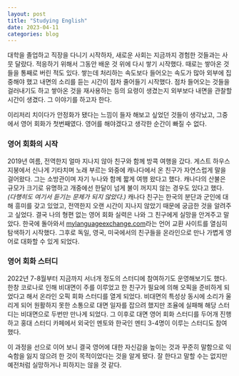 ```yaml
---
layout: post
title: "Studying English"
date: 2023-04-11
categories: blog
---
```



대학을 졸업하고 직장을 다니기 시작하자, 새로운 사회는 지금까지 경험한 것들과는 사뭇 달랐다. 적응하기 위해서 그동안 배운 것 위에 다시 쌓기 시작했다. 때로는 쌓아온 것들을 통째로 버린 적도 있다. 쌓는데 처리하는 속도보다 들어오는 속도가 많아 외부에 집중해야 했고 내면의 소리를 듣는 시간이 점차 줄어들기 시작했다. 점차 들어오는 것들을 걸러내기도 하고 쌓아온 것을 재사용하는 등의 요령이 생겼는지 외부보다 내면을 관찰할 시간이 생겼다. 그 이야기를 하고자 한다. 

이리저리 치이다가 안정화가 됐다는 느낌이 들자 해보고 싶었던 것들이 생각났고, 그중에서 영어 회화가 첫번째였다. 영어를 해야겠다고 생각한 순간이 빠질 수 없다. 



### 영어 회화의 시작
2019년 여름, 전역한지 얼마 지나지 않아 친구와 함께 방콕 여행을 갔다. 게스트 하우스 지붕에서 신나게 기타치며 노래 부르는 와중에 캐나다에서 온 친구가 자연스럽게 말을 걸어왔다. 그는 소방관이며 자기 누나와 함께 짧게 여행 왔다고 했다. 캐나다의 산불은 규모가 크기로 유명하고 개중에선 한달이 넘게 불이 꺼지지 않는 경우도 있다고 했다. *(다행히도 여기서 듣기는 문제가 되지 않았다.)* 캐나다 친구는 한국의 분단과 군인에 대해 흥미를 갖고 있었고, 전역한지 오랜 시간이 지나지 않았기 때문에 궁금한 것을 알려주고 싶었다. 결국 나의 형편 없는 영어 회화 실력은 나와 그 친구에게 실망을 안겨주고 말았다. 한국에 돌아와서 [mylanguageexchange.com](https://mylanguageexchange.com)라는 언어 교환 사이트를 열심히 탐색하기 시작했다. 그후로 독일, 영국, 미국에서의 친구들을 온라인으로 만나 가볍게 영어로 대화할 수 있게 되었다. 



### 영어 회화 스터디
2022년 7-8월부터 지금까지 서너개 정도의 스터디에 참여하기도 운영해보기도 했다. 한창 코로나로 인해 비대면이 주를 이루었고 한 친구가 필요에 의해 오픽을 준비하게 되었다고 해서 온라인 오픽 회화 스터디를 열게 되었다. 비대면의 특성상 동시에 소리가 울리게 되어 원활하지 못한 소통으로 대면 일자를 잡으려 했지만 조율에 실패해 해당 스터디는 비대면으로 두번만 만나게 되었다. 그 이후로 대면 영어 회화 스터디를 두어개 진행하고 홍대 스터디 카페에서 외국인 멘토와 한국인 멘티 3-4명이 이루는 스터디도 참여했다. 


이 과정을 선으로 이어 보니 결국 영어에 대한 자신감을 높이는 것과 꾸준히 말함으로 익숙함을 잃지 않으려 한 것이 목적이었다는 것을 알게 됐다. 잘 한다고 말할 수는 없지만 예전처럼 실망하거나 피하지는 않을 것 같다. 
